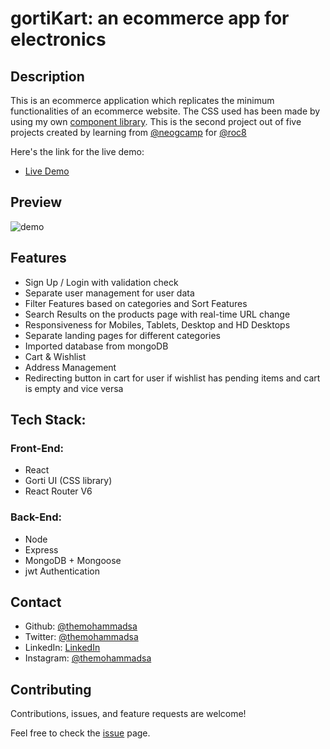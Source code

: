 
# gortiKart:  an ecommerce app for electronics

## Description 
This is an ecommerce application which replicates the minimum functionalities of an ecommerce website. The CSS used has been made by using my own [component library](https://gorti.netlify.app/).
This is the second project out of five projects created by learning from [@neogcamp](https://neog.camp/) for [@roc8](https://www.roc8.careers/)

Here's the link for the live demo:
- [Live Demo](https://gortikart.netlify.app/)

## Preview 

![demo](/demo.gif)

## Features

* Sign Up / Login with validation check
* Separate user management for user data
* Filter Features based on categories and Sort Features
* Search Results on the products page with real-time URL change
* Responsiveness for Mobiles, Tablets, Desktop and HD Desktops
* Separate landing pages for different categories
* Imported database from mongoDB
* Cart & Wishlist
* Address Management
* Redirecting button in cart for user if wishlist has pending items and cart is empty and vice versa


## Tech Stack:
### Front-End:

- React 
- Gorti UI (CSS library)
- React Router V6

### Back-End:

- Node
- Express
- MongoDB + Mongoose
- jwt Authentication 

## Contact

- Github: [@themohammadsa](https://github.com/themohammadsa)
- Twitter: [@themohammadsa](https://twitter.com/themohammadsa)
- LinkedIn: [LinkedIn](https://www.linkedin.com/in/themohammadsa/)
- Instagram: [@themohammadsa](https://www.instagram.com/themohammadsa/)

## Contributing

Contributions, issues, and feature requests are welcome!   

Feel free to check the [issue](https://github.com/themohammadsa/gortikart/issues/2) page.

